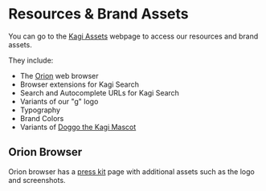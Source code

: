 # Resources & Brand Assets

You can go to the [Kagi Assets](https://kagi.com/assets) webpage to access our resources and brand assets.

They include:

* The [Orion](https://browser.kagi.com/) web browser
* Browser extensions for Kagi Search
* Search and Autocomplete URLs for Kagi Search
* Variants of our "g" logo
* Typography
* Brand Colors
* Variants of [Doggo the Kagi Mascot](../about-kagi/kagi-mascot.md)


## Orion Browser

Orion browser has a [press kit](https://browser.kagi.com/press-kit/) page with additional assets such as the logo and screenshots.